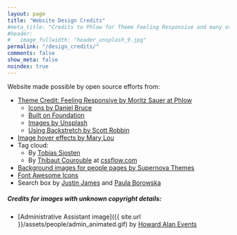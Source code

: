 ```yaml
---
layout: page
title: "Website Design Credits"
#meta_title: "Credits to Phlow for Theme Feeling Responsive and many others"
#header:
#   image_fullwidth: "header_unsplash_9.jpg"
permalink: "/design_credits/"
comments: false
show_meta: false
noindex: true
---
```


<i class="fa fa-thumbs-o-up fa-2x"></i> Website made possible by open source efforts from:

*   [Theme Credit: Feeling Responsive by Moritz Sauer at Phlow](http://phlow.github.io/feeling-responsive/)
    *   [Icons by Daniel Bruce](http://entypo.com/)
    *   [Built on Foundation](http://foundation.zurb.com/)
    *   [Images by Unsplash](http://unsplash.com/)
    *   [Using Backstretch by Scott Robbin](http://srobbin.com/jquery-plugins/backstretch/)
*   [Image hover effects by Mary Lou](http://tympanus.net/codrops/2012/08/08/circle-hover-effects-with-css-transitions/)
*   Tag cloud:
    *   By [Tobias Sjosten](https://github.com/tobiassjosten/tobiassjosten.github.io)
    *   By [Thibaut Courouble](https://github.com/Thibaut) at [cssflow.com](http://www.cssflow.com/snippets/sliding-tags)
*   [Background images for people pages by Supernova Themes](http://supernovathemes.com/55-small-lite-background-images-for-website-you-can-repeat/)
*   [Font Awesome Icons](http://fortawesome.github.io/Font-Awesome/icons/)
*   Search box by [Justin James](https://github.com/digitaldrummerj) and [Paula Borowska](http://webdesign.tutsplus.com/tutorials/css-experiments-with-a-search-form-input-and-button--cms-22069)


##### Credits for images with unknown copyright details:

*   [Administrative Assistant image]({{ site.url }}/assets/people/admin_animated.gif) by [Howard Alan Events](https://theartfestival.wordpress.com/2012/04/25/administrative-professionals-day/)
